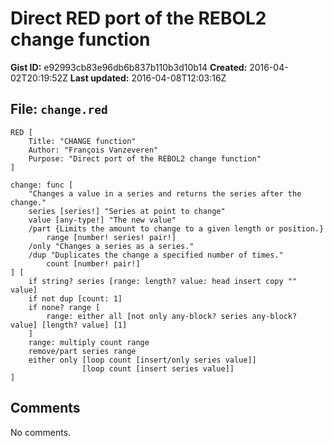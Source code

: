 # Direct RED port of the REBOL2 change function

**Gist ID:** e92993cb83e96db6b837b110b3d10b14
**Created:** 2016-04-02T20:19:52Z
**Last updated:** 2016-04-08T12:03:16Z

## File: `change.red`

```Red
RED [
	Title: "CHANGE function"
	Author: "François Vanzeveren" 
	Purpose: "Direct port of the REBOL2 change function"
]

change: func [
	"Changes a value in a series and returns the series after the change."
	series [series!] "Series at point to change"
	value [any-type!] "The new value"
	/part {Limits the amount to change to a given length or position.}
		range [number! series! pair!]
    /only "Changes a series as a series."
    /dup "Duplicates the change a specified number of times."
		count [number! pair!]
] [
	if string? series [range: length? value: head insert copy "" value]
	if not dup [count: 1]
	if none? range [
		range: either all [not only any-block? series any-block? value] [length? value] [1]
	]
	range: multiply count range
	remove/part series range
	either only [loop count [insert/only series value]]
				[loop count [insert series value]]
]
```

## Comments

No comments.
